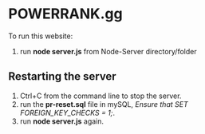 # POWERRANK.gg
To run this website:
1. run **node server.js** from Node-Server directory/folder 

Restarting the server
------------------
1. Ctrl+C from the command line to stop the server.
2. run the **pr-reset.sql** file in mySQL, *Ensure that SET FOREIGN_KEY_CHECKS = 1;*.
3. run **node server.js** again.

